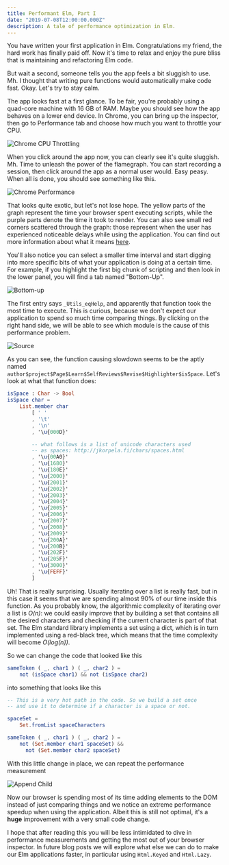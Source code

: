 ```yaml
---
title: Performant Elm, Part I
date: "2019-07-08T12:00:00.000Z"
description: A tale of performance optimization in Elm.
---
```


You have written your first application in Elm. Congratulations my friend,
the hard work has finally paid off. Now it's time to relax and enjoy the
pure bliss that is maintaining and refactoring Elm code.

But wait a second, someone tells you the app feels a bit sluggish to use.
Mh. I thought that writing pure functions would automatically make code
fast. Okay. Let's try to stay calm.

The app looks fast at a first glance. To be fair, you're probably using a
quad-core machine with 16 GB of RAM. Maybe you should see how the app
behaves on a lower end device. In Chrome, you can bring up the inspector,
then go to Performance tab and choose how much you want to throttle your
CPU.

![Chrome CPU Throttling](./chrome-throttling.png)

When you click around the app now, you can clearly see it's quite sluggish.
Mh. Time to unleash the power of the flamegraph. You can start recording a
session, then click around the app as a normal user would. Easy peasy. When
all is done, you should see something like this.

![Chrome Performance](./chrome-performance.png)

That looks quite exotic, but let's not lose hope. The yellow parts of the
graph represent the time your browser spent executing scripts, while the
purple parts denote the time it took to render. You can also see small red
corners scattered through the graph: those represent when the user has
experienced noticeable delays while using the application. You can find out
more information about what it means
[here](https://developers.google.com/web/fundamentals/performance/rail#goals-and-guidelines).

You'll also notice you can select a smaller time interval and start digging
into more specific bits of what your application is doing at a certain
time. For example, if you highlight the first big chunk of scripting and
then look in the lower panel, you will find a tab named "Bottom-Up".

![Bottom-up](./bottom-up.png)

The first entry says `_Utils_eqHelp`, and apparently that function took the
most time to execute. This is curious, because we don't expect our
application to spend so much time comparing things. By clicking on the
right hand side, we will be able to see which module is the cause of this
performance problem.

![Source](./source.png)

As you can see, the function causing slowdown seems to be the aptly named
`author$project$Page$Learn$SelfReviews$Revise$Highlighter$isSpace`. Let's
look at what that function does:

```elm
isSpace : Char -> Bool
isSpace char =
    List.member char
        [ ' '
        , '\t'
        , '\n'
        , '\u{000D}'

        -- what follows is a list of unicode characters used
        -- as spaces: http://jkorpela.fi/chars/spaces.html
        , '\u{00A0}'
        , '\u{1680}'
        , '\u{180E}'
        , '\u{2000}'
        , '\u{2001}'
        , '\u{2002}'
        , '\u{2003}'
        , '\u{2004}'
        , '\u{2005}'
        , '\u{2006}'
        , '\u{2007}'
        , '\u{2008}'
        , '\u{2009}'
        , '\u{200A}'
        , '\u{200B}'
        , '\u{202F}'
        , '\u{205F}'
        , '\u{3000}'
        , '\u{FEFF}'
        ]
```


Uh! That is really surprising. Usually iterating over a list is really
fast, but in this case it seems that we are spending almost 90% of our
time inside this function. As you probably know, the algorithmic complexity
of iterating over a list is _O(n)_: we could easily improve that by
building a set that contains all the desired characters and checking
if the current character is part of that set. The Elm standard library
implements a set using a dict, which is in turn implemented using a
red-black tree, which means that the time complexity will become
_O(log(n))_.

So we can change the code that looked like this

```elm
sameToken ( _, char1 ) ( _, char2 ) =
    not (isSpace char1) && not (isSpace char2)
```

into something that looks like this

```elm
-- This is a very hot path in the code. So we build a set once
-- and use it to determine if a character is a space or not.

spaceSet =
    Set.fromList spaceCharacters

sameToken ( _, char1 ) ( _, char2 ) =
    not (Set.member char1 spaceSet) &&
      not (Set.member char2 spaceSet)
```

With this little change in place, we can repeat the performance
measurement

![Append Child](./append-child.png)

Now our browser is spending most of its time adding elements to the DOM
instead of just comparing things and we notice an extreme performance
speedup when using the application. Albeit this is still not optimal, it's
a __huge__ improvement with a very small code change.

I hope that after reading this you will be less intimidated to dive in
performance measurements and getting the most out of your browser
inspector. In future blog posts we will explore what else we can do to make
our Elm applications faster, in particular using `Html.Keyed` and
`Html.Lazy`.
